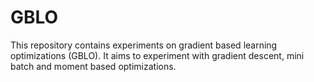 # GBLO
This repository contains experiments on gradient based learning optimizations (GBLO). It aims to experiment with gradient descent, mini batch and moment based optimizations.
